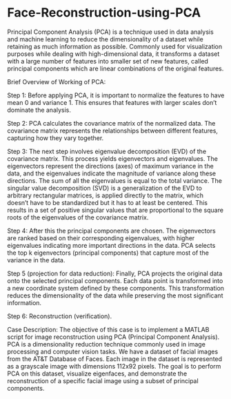 # Face-Reconstruction-using-PCA
Principal Component Analysis (PCA) is a technique used in data analysis and machine learning to reduce the dimensionality of a dataset while retaining as much information as possible. Commonly used for visualization purposes while dealing with high-dimensional data, it transforms a dataset with a large number of features into smaller set of new features, called principal components which are linear combinations of the original features.  

Brief Overview of Working of PCA: 

Step 1: Before applying PCA, it is important to normalize the features to have mean 0 and variance 1. This ensures that features with larger scales don’t dominate the analysis.  

Step 2: PCA calculates the covariance matrix of the normalized data. The covariance matrix represents the relationships between different features, capturing how they vary together.  

Step 3: The next step involves eigenvalue decomposition (EVD) of the covariance matrix. This process yields eigenvectors and eigenvalues. The eigenvectors represent the directions (axes) of maximum variance in the data, and the eigenvalues indicate the magnitude of variance along these directions. The sum of all the eigenvalues is equal to the total variance. The singular value decomposition (SVD) is a generalization of the EVD to arbitrary rectangular matrices, is applied directly to the matrix, which doesn’t have to be standardized but it has to at least be centered. This results in a set of positive singular values that are proportional to the square roots of the eigenvalues of the covariance matrix.  

Step 4: After this the principal components are chosen. The eigenvectors are ranked based on their corresponding eigenvalues, with higher eigenvalues indicating more important directions in the data. PCA selects the top k eigenvectors (principal components) that capture most of the variance in the data.  

Step 5 (projection for data reduction): Finally, PCA projects the original data onto the selected principal components. Each data point is transformed into a new coordinate system defined by these components. This transformation reduces the dimensionality of the data while preserving the most significant information. 

Step 6: Reconstruction (verification). 

Case Description:
The objective of this case is to implement a MATLAB script for image reconstruction using PCA (Principal Component Analysis). PCA is a dimensionality reduction technique commonly used in image processing and computer vision tasks. We have a dataset of facial images from the AT&T Database of Faces. Each image in the dataset is represented as a grayscale image with dimensions 112x92 pixels. The goal is to perform PCA on this dataset, visualize eigenfaces, and demonstrate the reconstruction of a specific facial image using a subset of principal components. 
